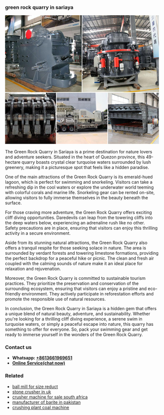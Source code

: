 <h3>green rock quarry in sariaya</h3><img src='1708332850.jpg' alt=''><p>The Green Rock Quarry in Sariaya is a prime destination for nature lovers and adventure seekers. Situated in the heart of Quezon province, this 49-hectare quarry boasts crystal clear turquoise waters surrounded by lush greenery, making it a picturesque spot that feels like a hidden paradise.</p><p>One of the main attractions of the Green Rock Quarry is its emerald-hued lagoon, which is perfect for swimming and snorkeling. Visitors can take a refreshing dip in the cool waters or explore the underwater world teeming with colorful corals and marine life. Snorkeling gear can be rented on-site, allowing visitors to fully immerse themselves in the beauty beneath the surface.</p><p>For those craving more adventure, the Green Rock Quarry offers exciting cliff diving opportunities. Daredevils can leap from the towering cliffs into the deep waters below, experiencing an adrenaline rush like no other. Safety precautions are in place, ensuring that visitors can enjoy this thrilling activity in a secure environment.</p><p>Aside from its stunning natural attractions, the Green Rock Quarry also offers a tranquil respite for those seeking solace in nature. The area is surrounded by verdant forests and towering limestone formations, providing the perfect backdrop for a peaceful hike or picnic. The clean and fresh air coupled with the calming sounds of nature make it an ideal place for relaxation and rejuvenation.</p><p>Moreover, the Green Rock Quarry is committed to sustainable tourism practices. They prioritize the preservation and conservation of the surrounding ecosystem, ensuring that visitors can enjoy a pristine and eco-friendly environment. They actively participate in reforestation efforts and promote the responsible use of natural resources.</p><p>In conclusion, the Green Rock Quarry in Sariaya is a hidden gem that offers a unique blend of natural beauty, adventure, and sustainability. Whether you're looking for a thrilling cliff diving experience, a serene swim in turquoise waters, or simply a peaceful escape into nature, this quarry has something to offer for everyone. So, pack your swimming gear and get ready to immerse yourself in the wonders of the Green Rock Quarry.</p><h3>Contact us</h3><ul><li><strong>Whatsapp:&nbsp;<a href="https://wa.me/8613661969651">+8613661969651</a></strong></li><li><a href="https://swt.shibang-china.com/?git&amp;zhl&amp;green rock quarry in sariaya"><strong>Online Service(chat now)</strong></a></li></ul><h3>Related</h3><ul><li><a href='ball mill for size reduct.md'>ball mill for size reduct</a></li><li><a href='stone crusher in uk.md'>stone crusher in uk</a></li><li><a href='crusher machine for sale south africa.md'>crusher machine for sale south africa</a></li><li><a href='manufacturer of barite in pakistan.md'>manufacturer of barite in pakistan</a></li><li><a href='crushing plant coal machine.md'>crushing plant coal machine</a></li></ul>